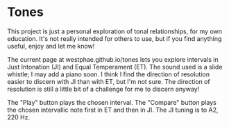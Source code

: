 # Tones

This project is just a personal exploration of tonal relationships, for my own education.
It's not really intended for others to use, but if you find anything useful, enjoy and let me know!

The current page at westphae.github.io/tones lets you explore intervals in Just Intonation (JI) and Equal Temperament (ET).
The sound used is a slide whistle; I may add a piano soon.
I think I find the direction of resolution easier to discern with JI than with ET, but I'm not sure.
The direction of resolution is still a little bit of a challenge for me to discern anyway!

The "Play" button plays the chosen interval.
The "Compare" button plays the chosen intervallic note first in ET and then in JI.
The JI tuning is to A2, 220 Hz.